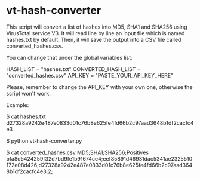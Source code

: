 # vt-hash-converter

This script will convert a list of hashes into MD5, SHA1 and SHA256 using VirusTotal service V3.
It will read line by line an input file which is named hashes.txt by default. Then, it will save the output into a CSV file called converted_hashes.csv.

You can change that under the global variables list:

HASH_LIST = "hashes.txt"
CONVERTED_HASH_LIST = "converted_hashes.csv"
API_KEY = "PASTE_YOUR_API_KEY_HERE"

Please, remember to change the API_KEY with your own one, otherwise the script won't work.

Example:

$ cat hashes.txt 
d27328a9242e487e0833d01c76b8e625fe4fd66b2c97aad3648b1df2cacfc4e3

$ python vt-hash-converter.py 

$ cat converted_hashes.csv 
MD5;SHA1;SHA256;Positives
bfa8d5424259f32d7bd9fe1b91674ce4;eef85891d46931dac5341ae2325510172e08d426;d27328a9242e487e0833d01c76b8e625fe4fd66b2c97aad3648b1df2cacfc4e3;2;
